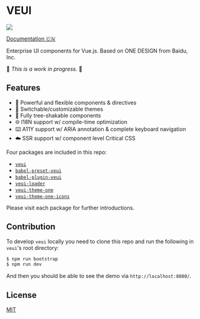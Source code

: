 # VEUI

[![](https://badgen.net/circleci/github/ecomfe/veui)](https://circleci.com/gh/ecomfe/veui)

[Documentation 🇨🇳](https://baidu-design.github.io/development/veui)

Enterprise UI components for Vue.js. Based on ONE DESIGN from Baidu, Inc.

🚧 *This is a work in progress.* 🚧

## Features

* 🤘 Powerful and flexible components & directives
* 💅 Switchable/customizable themes
* 🌲 Fully tree-shakable components
* 🌐 I18N support w/ compile-time optimization
* ⌨️ A11Y support w/ ARIA annotation & complete keyboard navigation
* ☁️ SSR support w/ component level Critical CSS

Four packages are included in this repo:

* [`veui`](./packages/veui)
* [`babel-preset-veui`](./packages/babel-preset-veui)
* [`babel-plugin-veui`](./packages/babel-plugin-veui)
* [`veui-loader`](./packages/veui-loader)
* [`veui-theme-one`](./packages/veui-theme-one)
* [`veui-theme-one-icons`](./packages/veui-theme-one-icons)

Please visit each package for further introductions.

## Contribution

To develop `veui` locally you need to clone this repo and run the following in `veui`'s root directory:

```sh
$ npm run bootstrap
$ npm run dev
```

And then you should be able to see the demo via `http://localhost:8080/`.

## License

[MIT](./LICENSE)
